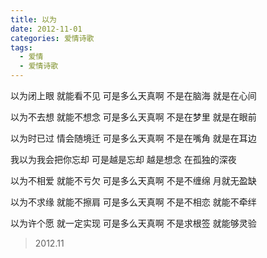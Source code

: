 ```yaml
---
title: 以为
date: 2012-11-01
categories: 爱情诗歌
tags:
  - 爱情
  - 爱情诗歌
---
```


以为闭上眼
就能看不见
可是多么天真啊
不是在脑海
就是在心间
<!--more-->
以为不去想
就能不想念
可是多么天真啊
不是在梦里
就是在眼前

以为时已过
情会随境迁
可是多么天真啊
不是在嘴角
就是在耳边

我以为我会把你忘却
可是越是忘却
越是想念
在孤独的深夜

以为不相爱
就能不亏欠
可是多么天真啊
不是不缠绵
月就无盈缺

以为不求缘
就能不擦肩
可是多么天真啊
不是不相恋
就能不牵绊

以为许个愿
就一定实现
可是多么天真啊
不是求根签
就能够灵验

> 2012.11